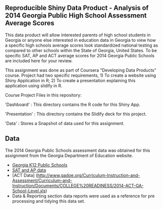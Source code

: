 ## Reproducible Shiny Data Product - Analysis of 2014 Georgia Public High School Assessment Average Scores

This data product will allow interested parents of high school students in Georgia or anyone else interested in education data in Georgia to view
how a specific high schools average scores look standardized national testing as compared to other schools within the State of Georgia, United States.
To be specific SAT, AP and ACT average scores for 2014 Georgia Public Schools are included here for your review.

This assignment was done as part of Coursera "Developing Data Products" course. Project had two specific requirements, 1) To create
 a website using Shiny Application in R; 2) To create a presentation explaining this application using slidify in R.

Course Project Files in this repository:


'Dashboard' : This directory contains the R code for this Shiny App.

'Presentation' : This directory contains the Slidify deck for this project.

'Data' : Stores a Snapshot of data used for this assignment.

## Data

The 2014 Georgia Public Schools assessment data was obtained for this assignment from the Georgia Department of Education website. 

* [Georgia K12 Public Schools](http://www.gadoe.org/CCRPI/Documents/2014/2014%20CCRPI%20Indicator%20Score.xls)
* [SAT and AP data](http://www.gadoe.org/Curriculum-Instruction-and-Assessment/Curriculum-and-Instruction/Documents/COLLEGE%20READINESS/2014-SAT-GA-School-Level.xlsx)
* [ACT Data] (http://www.gadoe.org/Curriculum-Instruction-and-Assessment/Curriculum-and-Instruction/Documents/COLLEGE%20READINESS/2014-ACT-GA-School-Level.xls)
* Data & Reporting section data reports were used as a reference for pre processing and tidying this data set.

